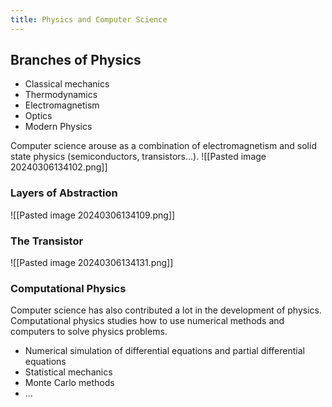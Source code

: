 ```yaml
---
title: Physics and Computer Science
---
```


## Branches of Physics

* Classical mechanics
* Thermodynamics
* Electromagnetism
* Optics
* Modern Physics

Computer science arouse as a combination of electromagnetism and solid state physics (semiconductors, transistors...).
![[Pasted image 20240306134102.png]]
### Layers of Abstraction
![[Pasted image 20240306134109.png]]

### The Transistor
![[Pasted image 20240306134131.png]]

### Computational Physics
Computer science has also contributed a lot in the development of physics. Computational physics studies how to use numerical methods and computers to solve physics problems.
- Numerical simulation of differential equations and partial differential equations
- Statistical mechanics
- Monte Carlo methods
- ...